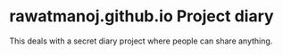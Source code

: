 # rawatmanoj.github.io Project diary
This deals with a secret diary project where people can share anything.
